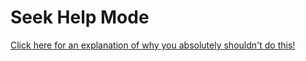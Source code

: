 # Seek Help Mode

[Click here for an explanation of why you absolutely shouldn't do this!](https://www.facebook.com/programminggeeks.in/posts/use-whatever-brace-style-you-prefer-but-not-this-dont-do-this-seek-help-instead-/1021756751296914/)
